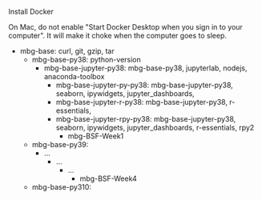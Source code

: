
Install Docker

On Mac, do not enable "Start Docker Desktop when you sign in to your computer". It will make it choke when the computer goes to sleep.



- mbg-base: curl, git, gzip, tar
  - mbg-base-py38: python-version
    - mbg-base-jupyter-py38: mbg-base-py38, jupyterlab, nodejs, anaconda-toolbox  
        - mbg-base-jupyter-py-py38: mbg-base-jupyter-py38, seaborn, ipywidgets, jupyter_dashboards, 
        - mbg-base-jupyter-r-py38: mbg-base-jupyter-py38, r-essentials, 
        - mbg-base-jupyter-rpy-py38: mbg-base-jupyter-py38, seaborn, ipywidgets, jupyter_dashboards, r-essentials, rpy2
            - mbg-BSF-Week1
  - mbg-base-py39: 
    - ...
      - ...
        - ...
            - mbg-BSF-Week4
  - mbg-base-py310: 

